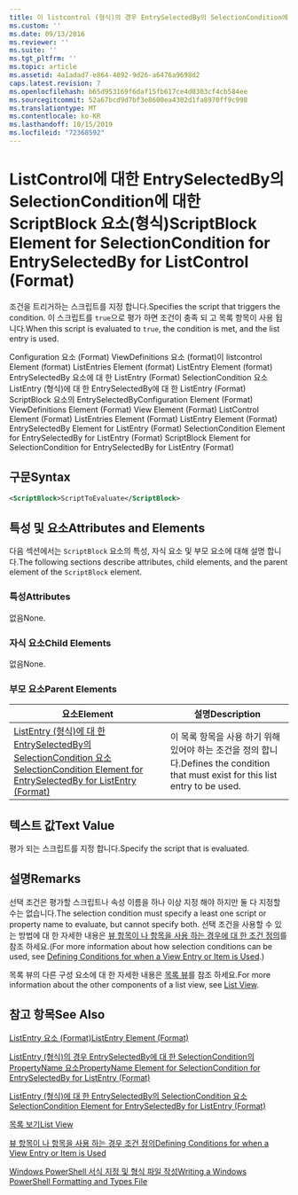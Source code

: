 ```yaml
---
title: 이 listcontrol (형식)의 경우 EntrySelectedBy의 SelectionCondition에 대 한 ScriptBlock 요소 | Microsoft Docs
ms.custom: ''
ms.date: 09/13/2016
ms.reviewer: ''
ms.suite: ''
ms.tgt_pltfrm: ''
ms.topic: article
ms.assetid: 4a1adad7-e864-4892-9d26-a6476a9698d2
caps.latest.revision: 7
ms.openlocfilehash: b65d953169f6daf15fb617ce4d0303cf4cb584ee
ms.sourcegitcommit: 52a67bcd9d7bf3e8600ea4302d1fa8970ff9c998
ms.translationtype: MT
ms.contentlocale: ko-KR
ms.lasthandoff: 10/15/2019
ms.locfileid: "72368592"
---
```

# <a name="scriptblock-element-for-selectioncondition-for-entryselectedby-for-listcontrol-format"></a><span data-ttu-id="299c4-102">ListControl에 대한 EntrySelectedBy의 SelectionCondition에 대한 ScriptBlock 요소(형식)</span><span class="sxs-lookup"><span data-stu-id="299c4-102">ScriptBlock Element for SelectionCondition for EntrySelectedBy for ListControl (Format)</span></span>

<span data-ttu-id="299c4-103">조건을 트리거하는 스크립트를 지정 합니다.</span><span class="sxs-lookup"><span data-stu-id="299c4-103">Specifies the script that triggers the condition.</span></span> <span data-ttu-id="299c4-104">이 스크립트를 `true`으로 평가 하면 조건이 충족 되 고 목록 항목이 사용 됩니다.</span><span class="sxs-lookup"><span data-stu-id="299c4-104">When this script is evaluated to `true`, the condition is met, and the list entry is used.</span></span>

<span data-ttu-id="299c4-105">Configuration 요소 (Format) ViewDefinitions 요소 (format)이 listcontrol Element (format) ListEntries Element (format) ListEntry Element (format) EntrySelectedBy 요소에 대 한 ListEntry (Format) SelectionCondition 요소 ListEntry (형식)에 대 한 EntrySelectedBy에 대 한 ListEntry (Format) ScriptBlock 요소의 EntrySelectedBy</span><span class="sxs-lookup"><span data-stu-id="299c4-105">Configuration Element (Format) ViewDefinitions Element (Format) View Element (Format) ListControl Element (Format) ListEntries Element (Format) ListEntry Element (Format) EntrySelectedBy Element for ListEntry (Format) SelectionCondition Element for EntrySelectedBy for ListEntry (Format) ScriptBlock Element for SelectionCondition for EntrySelectedBy for ListEntry (Format)</span></span>

## <a name="syntax"></a><span data-ttu-id="299c4-106">구문</span><span class="sxs-lookup"><span data-stu-id="299c4-106">Syntax</span></span>

```xml
<ScriptBlock>ScriptToEvaluate</ScriptBlock>
```

## <a name="attributes-and-elements"></a><span data-ttu-id="299c4-107">특성 및 요소</span><span class="sxs-lookup"><span data-stu-id="299c4-107">Attributes and Elements</span></span>

<span data-ttu-id="299c4-108">다음 섹션에서는 `ScriptBlock` 요소의 특성, 자식 요소 및 부모 요소에 대해 설명 합니다.</span><span class="sxs-lookup"><span data-stu-id="299c4-108">The following sections describe attributes, child elements, and the parent element of the `ScriptBlock` element.</span></span>

### <a name="attributes"></a><span data-ttu-id="299c4-109">특성</span><span class="sxs-lookup"><span data-stu-id="299c4-109">Attributes</span></span>

<span data-ttu-id="299c4-110">없음</span><span class="sxs-lookup"><span data-stu-id="299c4-110">None.</span></span>

### <a name="child-elements"></a><span data-ttu-id="299c4-111">자식 요소</span><span class="sxs-lookup"><span data-stu-id="299c4-111">Child Elements</span></span>

<span data-ttu-id="299c4-112">없음</span><span class="sxs-lookup"><span data-stu-id="299c4-112">None.</span></span>

### <a name="parent-elements"></a><span data-ttu-id="299c4-113">부모 요소</span><span class="sxs-lookup"><span data-stu-id="299c4-113">Parent Elements</span></span>

|<span data-ttu-id="299c4-114">요소</span><span class="sxs-lookup"><span data-stu-id="299c4-114">Element</span></span>|<span data-ttu-id="299c4-115">설명</span><span class="sxs-lookup"><span data-stu-id="299c4-115">Description</span></span>|
|-------------|-----------------|
|[<span data-ttu-id="299c4-116">ListEntry (형식)에 대 한 EntrySelectedBy의 SelectionCondition 요소</span><span class="sxs-lookup"><span data-stu-id="299c4-116">SelectionCondition Element for EntrySelectedBy for ListEntry (Format)</span></span>](./selectioncondition-element-for-entryselectedby-for-listcontrol-format.md)|<span data-ttu-id="299c4-117">이 목록 항목을 사용 하기 위해 있어야 하는 조건을 정의 합니다.</span><span class="sxs-lookup"><span data-stu-id="299c4-117">Defines the condition that must exist for this list entry to be used.</span></span>|

## <a name="text-value"></a><span data-ttu-id="299c4-118">텍스트 값</span><span class="sxs-lookup"><span data-stu-id="299c4-118">Text Value</span></span>

<span data-ttu-id="299c4-119">평가 되는 스크립트를 지정 합니다.</span><span class="sxs-lookup"><span data-stu-id="299c4-119">Specify the script that is evaluated.</span></span>

## <a name="remarks"></a><span data-ttu-id="299c4-120">설명</span><span class="sxs-lookup"><span data-stu-id="299c4-120">Remarks</span></span>

<span data-ttu-id="299c4-121">선택 조건은 평가할 스크립트나 속성 이름을 하나 이상 지정 해야 하지만 둘 다 지정할 수는 없습니다.</span><span class="sxs-lookup"><span data-stu-id="299c4-121">The selection condition must specify a least one script or property name to evaluate, but cannot specify both.</span></span> <span data-ttu-id="299c4-122">선택 조건을 사용할 수 있는 방법에 대 한 자세한 내용은 [뷰 항목이 나 항목을 사용 하는 경우에 대 한 조건 정의](./defining-conditions-for-displaying-data.md)를 참조 하세요.</span><span class="sxs-lookup"><span data-stu-id="299c4-122">(For more information about how selection conditions can be used, see [Defining Conditions for when a View Entry or Item is Used](./defining-conditions-for-displaying-data.md).)</span></span>

<span data-ttu-id="299c4-123">목록 뷰의 다른 구성 요소에 대 한 자세한 내용은 [목록 뷰](./creating-a-list-view.md)를 참조 하세요.</span><span class="sxs-lookup"><span data-stu-id="299c4-123">For more information about the other components of a list view, see [List View](./creating-a-list-view.md).</span></span>

## <a name="see-also"></a><span data-ttu-id="299c4-124">참고 항목</span><span class="sxs-lookup"><span data-stu-id="299c4-124">See Also</span></span>

[<span data-ttu-id="299c4-125">ListEntry 요소 (Format)</span><span class="sxs-lookup"><span data-stu-id="299c4-125">ListEntry Element (Format)</span></span>](./listentry-element-for-listcontrol-format.md)

[<span data-ttu-id="299c4-126">ListEntry (형식)의 경우 EntrySelectedBy에 대 한 SelectionCondition의 PropertyName 요소</span><span class="sxs-lookup"><span data-stu-id="299c4-126">PropertyName Element for SelectionCondition for EntrySelectedBy for ListEntry (Format)</span></span>](./propertyname-element-for-selectioncondition-for-entryselectedby-for-listcontrol-format.md)

[<span data-ttu-id="299c4-127">ListEntry (형식)에 대 한 EntrySelectedBy의 SelectionCondition 요소</span><span class="sxs-lookup"><span data-stu-id="299c4-127">SelectionCondition Element for EntrySelectedBy for ListEntry (Format)</span></span>](./selectioncondition-element-for-entryselectedby-for-listcontrol-format.md)

[<span data-ttu-id="299c4-128">목록 보기</span><span class="sxs-lookup"><span data-stu-id="299c4-128">List View</span></span>](./creating-a-list-view.md)

[<span data-ttu-id="299c4-129">뷰 항목이 나 항목을 사용 하는 경우 조건 정의</span><span class="sxs-lookup"><span data-stu-id="299c4-129">Defining Conditions for when a View Entry or Item is Used</span></span>](./defining-conditions-for-displaying-data.md)

[<span data-ttu-id="299c4-130">Windows PowerShell 서식 지정 및 형식 파일 작성</span><span class="sxs-lookup"><span data-stu-id="299c4-130">Writing a Windows PowerShell Formatting and Types File</span></span>](./writing-a-powershell-formatting-file.md)
